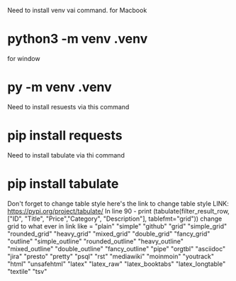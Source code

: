 Need to install venv vai command.
for Macbook
# python3 -m venv .venv
for window
# py -m venv .venv
Need to install resuests via this command
# pip install requests
Need to install tabulate via thi command
# pip install tabulate
Don't forget to change table style here's the link to change table style
LINK: https://pypi.org/project/tabulate/
In line 90 - print (tabulate(filter_result_row,["ID", "Title", "Price","Category", "Description"], tablefmt="grid"))
change grid to what ever in link like = 
"plain"
"simple"
"github"
"grid"
"simple_grid"
"rounded_grid"
"heavy_grid"
"mixed_grid"
"double_grid"
"fancy_grid"
"outline"
"simple_outline"
"rounded_outline"
"heavy_outline"
"mixed_outline"
"double_outline"
"fancy_outline"
"pipe"
"orgtbl"
"asciidoc"
"jira"
"presto"
"pretty"
"psql"
"rst"
"mediawiki"
"moinmoin"
"youtrack"
"html"
"unsafehtml"
"latex"
"latex_raw"
"latex_booktabs"
"latex_longtable"
"textile"
"tsv"
